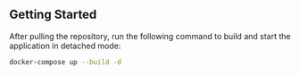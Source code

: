 ## Getting Started

After pulling the repository, run the following command to build and start the application in detached mode:

```bash
docker-compose up --build -d
```
